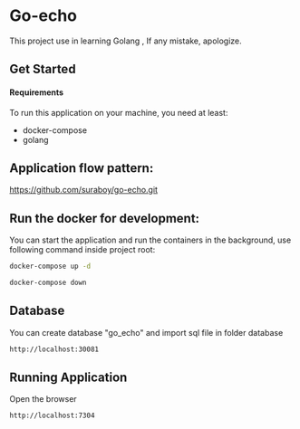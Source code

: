 # Go-echo
This project use in learning Golang , If any mistake, apologize.

Get Started
-----------

#### Requirements

To run this application on your machine, you need at least:

* docker-compose
* golang


Application flow pattern:
---------------------
https://github.com/suraboy/go-echo.git

Run the docker for development:
---------------------
You can start the application and run the containers in the background, use following command inside project root:

```bash
docker-compose up -d
```
```bash
docker-compose down
```
Database 
------------------------------------
You can create database "go_echo" and import sql file in folder database
```bash
http://localhost:30081
```

Running Application
------------------------------------
Open the browser
```bash
http://localhost:7304
```

